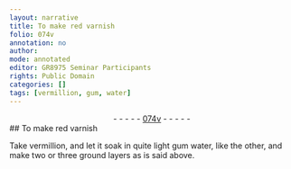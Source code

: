```yaml
---
layout: narrative
title: To make red varnish
folio: 074v
annotation: no
author:
mode: annotated
editor: GR8975 Seminar Participants
rights: Public Domain
categories: []
tags: [vermillion, gum, water]
---
```


 <div class="folio" align="center">- - - - - <a href="http://gallica.bnf.fr/ark:/12148/btv1b10500001g/f154.image" target="_blank">074v</a> - - - - - </div> 
## To make red varnish

 
Take <span class="material">vermillion</span>, and let it soak in quite light <span class="material">gum water</span>, like the other, and make two or three ground layers as is said above.
 